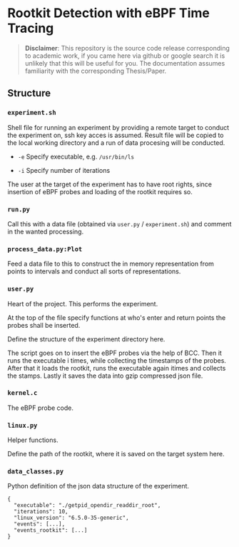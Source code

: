 # Rootkit Detection with eBPF Time Tracing

>**Disclaimer**: This repository is the source code release corresponding to academic work,
>if you came here via github or google search it is unlikely that this will be useful for you.
>The documentation assumes familiarity with the corresponding Thesis/Paper.

## Structure

### `experiment.sh`

Shell file for running an experiment by providing a remote target to conduct the experiment on, ssh key acces is assumed.
Result file will be copied to the local working directory and a run of data procesing will be conducted.

* `-e` Specify executable, e.g. `/usr/bin/ls`

* `-i` Specify number of iterations

The user at the target of the experiment has to have root rights,
since insertion of eBPF probes and loading of the rootkit requires so.

### `run.py`

Call this with a data file (obtained via `user.py` / `experiment.sh`) and comment in the wanted processing.

### `process_data.py:Plot`

Feed a data file to this to construct the in memory representation from points to intervals and conduct all sorts of representations.

### `user.py`

Heart of the project.
This performs the experiment.

At the top of the file specify functions at who's enter and return points the probes shall be inserted.

Define the structure of the experiment directory here.

The script goes on to insert the eBPF probes via the help of BCC.
Then it runs the executable i times, while collecting the timestamps of the probes.
After that it loads the rootkit, runs the executable again itimes and collects the stamps.
Lastly it saves the data into gzip compressed json file.

### `kernel.c`

The eBPF probe code.

### `linux.py`

Helper functions.

Define the path of the rootkit, where it is saved on the target system here.

### `data_classes.py`

Python definition of the json data structure of the experiment.

```
{
  "executable": "./getpid_opendir_readdir_root",
  "iterations": 10,
  "linux_version": "6.5.0-35-generic",
  "events": [...],
  "events_rootkit": [...]
}
```